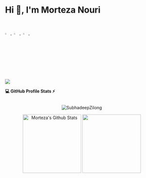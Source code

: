 # Hi 👋, I'm Morteza Nouri
<br />

<p>
  <a href="https://www.linkedin.com/in/morteza-nouri-a96014171">
   <img src="https://img.icons8.com/color/48/000000/linkedin.png" width="3.5%"/>
    </a><span>&nbsp;</span>
  <a href="mailto:morteza1noori@gmail.com">
    <img src="https://img.icons8.com/fluent/48/000000/gmail.png" width="3.5%"/>
  </a><span>&nbsp;</span>
  <a href="https://github.com/morteza-nouri">
    <img src="https://img.icons8.com/fluent/48/000000/github.png" width="3.5%"/>
  </a><span>&nbsp;</span>
</p>

<img src="https://user-images.githubusercontent.com/73097560/115834477-dbab4500-a447-11eb-908a-139a6edaec5c.gif"></a>

 <summary><b>💻 GitHub Profile Stats ⚡</b></summary>
<br />
<p align="center"><img src="https://github-readme-streak-stats.herokuapp.com/?user=morteza-nouri&theme=algolia" alt="SubhadeepZilong" /></p>

 <p align="center">
    <a href="https://github.com/anuraghazra/github-readme-stats"><img alt="Morteza's Github Stats" src="https://github-readme-stats.vercel.app/api?username=morteza-nouri&show_icons=true&count_private=true&theme=algolia" height="192px"/></a>

<img src="https://github-readme-stats.vercel.app/api/top-langs?username=morteza-nouri&langs_count=10&show_icons=true&locale=en&layout=compact&theme=algolia" height="192px"/>
